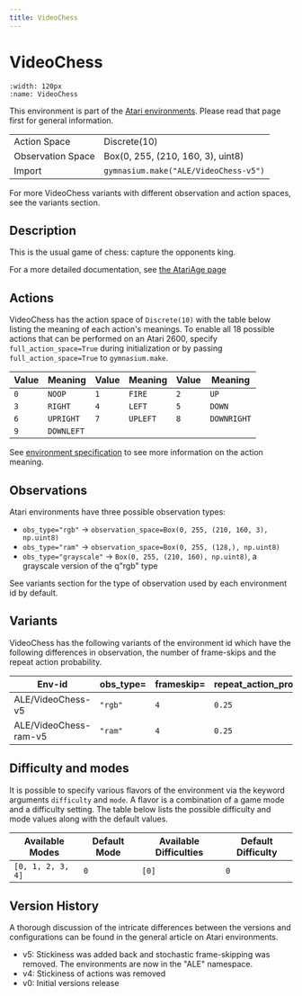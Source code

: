 ```yaml
---
title: VideoChess
---
```


# VideoChess

```{figure} ../_static/videos/environments/video_chess.gif
:width: 120px
:name: VideoChess
```

This environment is part of the <a href='..'>Atari environments</a>. Please read that page first for general information.

|                   |                                       |
|-------------------|---------------------------------------|
| Action Space      | Discrete(10)                          |
| Observation Space | Box(0, 255, (210, 160, 3), uint8)     |
| Import            | `gymnasium.make("ALE/VideoChess-v5")` |

For more VideoChess variants with different observation and action spaces, see the variants section.

## Description

This is the usual game of chess: capture the opponents king.

For a more detailed documentation, see [the AtariAge page](https://atariage.com/manual_html_page.php?SoftwareLabelID=581)

## Actions

VideoChess has the action space of `Discrete(10)` with the table below listing the meaning of each action's meanings.
To enable all 18 possible actions that can be performed on an Atari 2600, specify `full_action_space=True` during
initialization or by passing `full_action_space=True` to `gymnasium.make`.

| Value   | Meaning    | Value   | Meaning   | Value   | Meaning     |
|---------|------------|---------|-----------|---------|-------------|
| `0`     | `NOOP`     | `1`     | `FIRE`    | `2`     | `UP`        |
| `3`     | `RIGHT`    | `4`     | `LEFT`    | `5`     | `DOWN`      |
| `6`     | `UPRIGHT`  | `7`     | `UPLEFT`  | `8`     | `DOWNRIGHT` |
| `9`     | `DOWNLEFT` |         |           |         |             |

See [environment specification](../env-spec) to see more information on the action meaning.

## Observations

Atari environments have three possible observation types:

- `obs_type="rgb"` -> `observation_space=Box(0, 255, (210, 160, 3), np.uint8)`
- `obs_type="ram"` -> `observation_space=Box(0, 255, (128,), np.uint8)`
- `obs_type="grayscale"` -> `Box(0, 255, (210, 160), np.uint8)`, a grayscale version of the q"rgb" type

See variants section for the type of observation used by each environment id by default.

## Variants

VideoChess has the following variants of the environment id which have the following differences in observation,
the number of frame-skips and the repeat action probability.

| Env-id                | obs_type=   | frameskip=   | repeat_action_probability=   |
|-----------------------|-------------|--------------|------------------------------|
| ALE/VideoChess-v5     | `"rgb"`     | `4`          | `0.25`                       |
| ALE/VideoChess-ram-v5 | `"ram"`     | `4`          | `0.25`                       |

## Difficulty and modes

It is possible to specify various flavors of the environment via the keyword arguments `difficulty` and `mode`.
A flavor is a combination of a game mode and a difficulty setting. The table below lists the possible difficulty and mode values
along with the default values.

| Available Modes   | Default Mode   | Available Difficulties   | Default Difficulty   |
|-------------------|----------------|--------------------------|----------------------|
| `[0, 1, 2, 3, 4]` | `0`            | `[0]`                    | `0`                  |

## Version History

A thorough discussion of the intricate differences between the versions and configurations can be found in the general article on Atari environments.

* v5: Stickiness was added back and stochastic frame-skipping was removed. The environments are now in the "ALE" namespace.
* v4: Stickiness of actions was removed
* v0: Initial versions release
